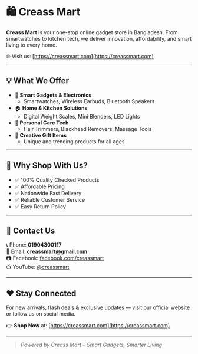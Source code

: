 # 🛍️ Creass Mart

**Creass Mart** is your one-stop online gadget store in Bangladesh. From smartwatches to kitchen tech, we deliver innovation, affordability, and smart living to every home.

🌐 Visit us: [https://creassmart.com](https://creassmart.com)

---

## 💡 What We Offer

- 🔋 **Smart Gadgets & Electronics**
  - Smartwatches, Wireless Earbuds, Bluetooth Speakers
- 🏠 **Home & Kitchen Solutions**
  - Digital Weight Scales, Mini Blenders, LED Lights
- 🧴 **Personal Care Tech**
  - Hair Trimmers, Blackhead Removers, Massage Tools
- 🎁 **Creative Gift Items**
  - Unique and trending products for all ages

---

## 🚚 Why Shop With Us?

- ✅ 100% Quality Checked Products  
- ✅ Affordable Pricing  
- ✅ Nationwide Fast Delivery  
- ✅ Reliable Customer Service  
- ✅ Easy Return Policy

---

## 📲 Contact Us

📞 Phone: **01904300117**  
📧 Email: **creassmart@gmail.com**  
📷 Facebook: [facebook.com/creassmart](https://facebook.com/creassmart)  
📺 YouTube: [@creassmart](https://youtube.com/@creassmart)  

---

## ❤️ Stay Connected

For new arrivals, flash deals & exclusive updates — visit our official website or follow us on social media.

👉 **Shop Now** at: [https://creassmart.com](https://creassmart.com)

---

> *Powered by Creass Mart – Smart Gadgets, Smarter Living*
